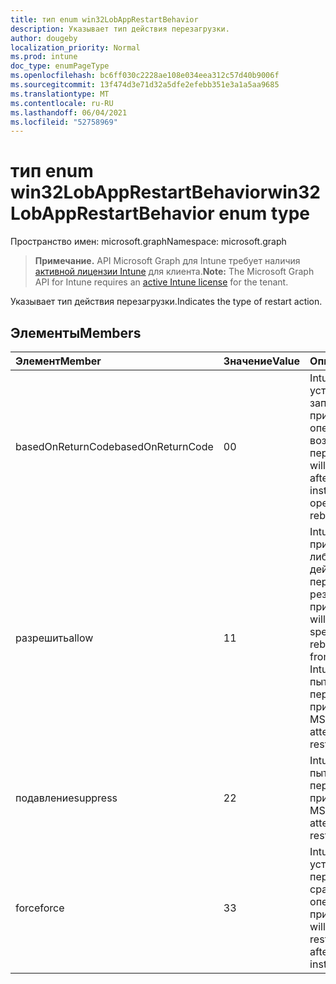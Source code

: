 ```yaml
---
title: тип enum win32LobAppRestartBehavior
description: Указывает тип действия перезагрузки.
author: dougeby
localization_priority: Normal
ms.prod: intune
doc_type: enumPageType
ms.openlocfilehash: bc6ff030c2228ae108e034eea312c57d40b9006f
ms.sourcegitcommit: 13f474d3e71d32a5dfe2efebb351e3a1a5aa9685
ms.translationtype: MT
ms.contentlocale: ru-RU
ms.lasthandoff: 06/04/2021
ms.locfileid: "52758969"
---
```

# <a name="win32lobapprestartbehavior-enum-type"></a><span data-ttu-id="1df1e-103">тип enum win32LobAppRestartBehavior</span><span class="sxs-lookup"><span data-stu-id="1df1e-103">win32LobAppRestartBehavior enum type</span></span>

<span data-ttu-id="1df1e-104">Пространство имен: microsoft.graph</span><span class="sxs-lookup"><span data-stu-id="1df1e-104">Namespace: microsoft.graph</span></span>

> <span data-ttu-id="1df1e-105">**Примечание.** API Microsoft Graph для Intune требует наличия [активной лицензии Intune](https://go.microsoft.com/fwlink/?linkid=839381) для клиента.</span><span class="sxs-lookup"><span data-stu-id="1df1e-105">**Note:** The Microsoft Graph API for Intune requires an [active Intune license](https://go.microsoft.com/fwlink/?linkid=839381) for the tenant.</span></span>

<span data-ttu-id="1df1e-106">Указывает тип действия перезагрузки.</span><span class="sxs-lookup"><span data-stu-id="1df1e-106">Indicates the type of restart action.</span></span>

## <a name="members"></a><span data-ttu-id="1df1e-107">Элементы</span><span class="sxs-lookup"><span data-stu-id="1df1e-107">Members</span></span>
|<span data-ttu-id="1df1e-108">Элемент</span><span class="sxs-lookup"><span data-stu-id="1df1e-108">Member</span></span>|<span data-ttu-id="1df1e-109">Значение</span><span class="sxs-lookup"><span data-stu-id="1df1e-109">Value</span></span>|<span data-ttu-id="1df1e-110">Описание</span><span class="sxs-lookup"><span data-stu-id="1df1e-110">Description</span></span>|
|:---|:---|:---|
|<span data-ttu-id="1df1e-111">basedOnReturnCode</span><span class="sxs-lookup"><span data-stu-id="1df1e-111">basedOnReturnCode</span></span>|<span data-ttu-id="1df1e-112">0</span><span class="sxs-lookup"><span data-stu-id="1df1e-112">0</span></span>|<span data-ttu-id="1df1e-113">Intune перезапустит устройство после запуска установки приложения, если операция возвращает код перезагрузки.</span><span class="sxs-lookup"><span data-stu-id="1df1e-113">Intune will restart the device after running the app installation if the operation returns a reboot code.</span></span>|
|<span data-ttu-id="1df1e-114">разрешить</span><span class="sxs-lookup"><span data-stu-id="1df1e-114">allow</span></span>|<span data-ttu-id="1df1e-115">1</span><span class="sxs-lookup"><span data-stu-id="1df1e-115">1</span></span>|<span data-ttu-id="1df1e-116">Intune не будет принимать каких-либо конкретных действий по перезагрузке кодов в результате установки приложений.</span><span class="sxs-lookup"><span data-stu-id="1df1e-116">Intune will not take any specific action on reboot codes resulting from app installations.</span></span> <span data-ttu-id="1df1e-117">Intune не будет пытаться подавить перезапуски для приложений MSI.</span><span class="sxs-lookup"><span data-stu-id="1df1e-117">Intune will not attempt to suppress restarts for MSI apps.</span></span>|
|<span data-ttu-id="1df1e-118">подавление</span><span class="sxs-lookup"><span data-stu-id="1df1e-118">suppress</span></span>|<span data-ttu-id="1df1e-119">2</span><span class="sxs-lookup"><span data-stu-id="1df1e-119">2</span></span>|<span data-ttu-id="1df1e-120">Intune будет пытаться подавить перезапуски для приложений MSI.</span><span class="sxs-lookup"><span data-stu-id="1df1e-120">Intune will attempt to suppress restarts for MSI apps.</span></span>|
|<span data-ttu-id="1df1e-121">force</span><span class="sxs-lookup"><span data-stu-id="1df1e-121">force</span></span>|<span data-ttu-id="1df1e-122">3</span><span class="sxs-lookup"><span data-stu-id="1df1e-122">3</span></span>|<span data-ttu-id="1df1e-123">Intune заставит устройство перезапуститься сразу после операции установки приложения.</span><span class="sxs-lookup"><span data-stu-id="1df1e-123">Intune will force the device to restart immediately after the app installation operation.</span></span>|




